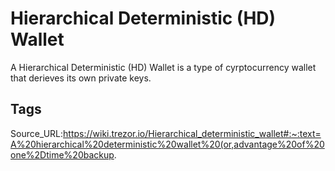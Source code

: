 # Hierarchical Deterministic (HD) Wallet
A Hierarchical Deterministic (HD) Wallet is a type of cyrptocurrency wallet that derieves its own private keys.
## Tags
Source_URL:https://wiki.trezor.io/Hierarchical_deterministic_wallet#:~:text=A%20hierarchical%20deterministic%20wallet%20(or,advantage%20of%20one%2Dtime%20backup.
